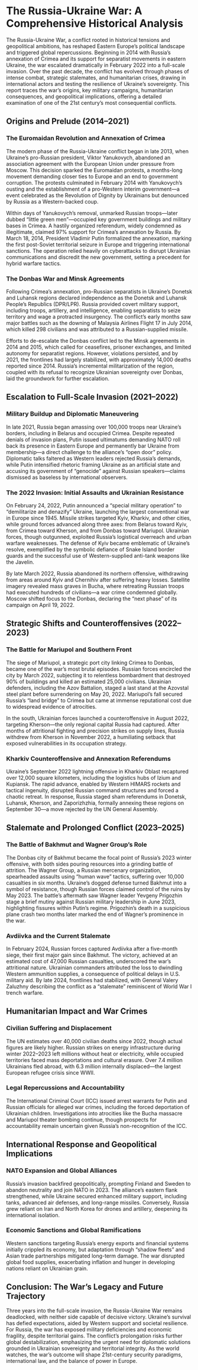 # The Russia-Ukraine War: A Comprehensive Historical Analysis

The Russia-Ukraine War, a conflict rooted in historical tensions and geopolitical ambitions, has
reshaped Eastern Europe’s political landscape and triggered global repercussions. Beginning in 2014
with Russia’s annexation of Crimea and its support for separatist movements in eastern Ukraine, the
war escalated dramatically in February 2022 into a full-scale invasion. Over the past decade, the
conflict has evolved through phases of intense combat, strategic stalemates, and humanitarian
crises, drawing in international actors and testing the resilience of Ukraine’s sovereignty. This
report traces the war’s origins, key military campaigns, humanitarian consequences, and geopolitical
implications, offering a detailed examination of one of the 21st century’s most consequential
conflicts.

## Origins and Prelude (2014–2021)

### The Euromaidan Revolution and Annexation of Crimea

The modern phase of the Russia-Ukraine conflict began in late 2013, when Ukraine’s pro-Russian
president, Viktor Yanukovych, abandoned an association agreement with the European Union under
pressure from Moscow. This decision sparked the Euromaidan protests, a months-long movement
demanding closer ties to Europe and an end to government corruption. The protests culminated in
February 2014 with Yanukovych’s ousting and the establishment of a pro-Western interim government—a
event celebrated as the Revolution of Dignity by Ukrainians but denounced by Russia as a
Western-backed coup.

Within days of Yanukovych’s removal, unmarked Russian troops—later dubbed “little green
men”—occupied key government buildings and military bases in Crimea. A hastily organized referendum,
widely condemned as illegitimate, claimed 97% support for Crimea’s annexation by Russia. By March
18, 2014, President Vladimir Putin formalized the annexation, marking the first post-Soviet
territorial seizure in Europe and triggering international sanctions. The operation relied heavily
on cyberattacks to disrupt Ukrainian communications and discredit the new government, setting a
precedent for hybrid warfare tactics.

### The Donbas War and Minsk Agreements

Following Crimea’s annexation, pro-Russian separatists in Ukraine’s Donetsk and Luhansk regions
declared independence as the Donetsk and Luhansk People’s Republics (DPR/LPR). Russia provided
covert military support, including troops, artillery, and intelligence, enabling separatists to
seize territory and wage a protracted insurgency. The conflict’s early months saw major battles such
as the downing of Malaysia Airlines Flight 17 in July 2014, which killed 298 civilians and was
attributed to a Russian-supplied missile.

Efforts to de-escalate the Donbas conflict led to the Minsk agreements in 2014 and 2015, which
called for ceasefires, prisoner exchanges, and limited autonomy for separatist regions. However,
violations persisted, and by 2021, the frontlines had largely stabilized, with approximately 14,000
deaths reported since 2014. Russia’s incremental militarization of the region, coupled with its
refusal to recognize Ukrainian sovereignty over Donbas, laid the groundwork for further escalation.

## Escalation to Full-Scale Invasion (2021–2022)

### Military Buildup and Diplomatic Maneuvering

In late 2021, Russia began amassing over 100,000 troops near Ukraine’s borders, including in Belarus
and occupied Crimea. Despite repeated denials of invasion plans, Putin issued ultimatums demanding
NATO roll back its presence in Eastern Europe and permanently bar Ukraine from membership—a direct
challenge to the alliance’s “open door” policy. Diplomatic talks faltered as Western leaders
rejected Russia’s demands, while Putin intensified rhetoric framing Ukraine as an artificial state
and accusing its government of “genocide” against Russian speakers—claims dismissed as baseless by
international observers.

### The 2022 Invasion: Initial Assaults and Ukrainian Resistance

On February 24, 2022, Putin announced a “special military operation” to “demilitarize and denazify”
Ukraine, launching the largest conventional war in Europe since 1945. Missile strikes targeted Kyiv,
Kharkiv, and other cities, while ground forces advanced along three axes: from Belarus toward Kyiv,
from Crimea toward Kherson, and from Donbas toward Mariupol. Ukrainian forces, though outgunned,
exploited Russia’s logistical overreach and urban warfare weaknesses. The defense of Kyiv became
emblematic of Ukraine’s resolve, exemplified by the symbolic defiance of Snake Island border guards
and the successful use of Western-supplied anti-tank weapons like the Javelin.

By late March 2022, Russia abandoned its northern offensive, withdrawing from areas around Kyiv and
Chernihiv after suffering heavy losses. Satellite imagery revealed mass graves in Bucha, where
retreating Russian troops had executed hundreds of civilians—a war crime condemned globally. Moscow
shifted focus to the Donbas, declaring the “next phase” of its campaign on April 19, 2022.

## Strategic Shifts and Counteroffensives (2022–2023)

### The Battle for Mariupol and Southern Front

The siege of Mariupol, a strategic port city linking Crimea to Donbas, became one of the war’s most
brutal episodes. Russian forces encircled the city by March 2022, subjecting it to relentless
bombardment that destroyed 90% of buildings and killed an estimated 25,000 civilians. Ukrainian
defenders, including the Azov Battalion, staged a last stand at the Azovstal steel plant before
surrendering on May 20, 2022. Mariupol’s fall secured Russia’s “land bridge” to Crimea but came at
immense reputational cost due to widespread evidence of atrocities.

In the south, Ukrainian forces launched a counteroffensive in August 2022, targeting Kherson—the
only regional capital Russia had captured. After months of attritional fighting and precision
strikes on supply lines, Russia withdrew from Kherson in November 2022, a humiliating setback that
exposed vulnerabilities in its occupation strategy.

### Kharkiv Counteroffensive and Annexation Referendums

Ukraine’s September 2022 lightning offensive in Kharkiv Oblast recaptured over 12,000 square
kilometers, including the logistics hubs of Izium and Kupiansk. The rapid advance, enabled by
Western HIMARS rockets and tactical ingenuity, disrupted Russian command structures and forced a
chaotic retreat. In response, Russia staged sham referendums in Donetsk, Luhansk, Kherson, and
Zaporizhzhia, formally annexing these regions on September 30—a move rejected by the UN General
Assembly.

## Stalemate and Prolonged Conflict (2023–2025)

### The Battle of Bakhmut and Wagner Group’s Role

The Donbas city of Bakhmut became the focal point of Russia’s 2023 winter offensive, with both sides
pouring resources into a grinding battle of attrition. The Wagner Group, a Russian mercenary
organization, spearheaded assaults using “human wave” tactics, suffering over 10,000 casualties in
six months. Ukraine’s dogged defense turned Bakhmut into a symbol of resistance, though Russian
forces claimed control of the ruins by May 2023. The battle’s aftermath saw Wagner leader Yevgeny
Prigozhin stage a brief mutiny against Russian military leadership in June 2023, highlighting
fissures within Putin’s regime. Prigozhin’s death in a suspicious plane crash two months later
marked the end of Wagner’s prominence in the war.

### Avdiivka and the Current Stalemate

In February 2024, Russian forces captured Avdiivka after a five-month siege, their first major gain
since Bakhmut. The victory, achieved at an estimated cost of 47,000 Russian casualties, underscored
the war’s attritional nature. Ukrainian commanders attributed the loss to dwindling Western
ammunition supplies, a consequence of political delays in U.S. military aid. By late 2024,
frontlines had stabilized, with General Valery Zaluzhny describing the conflict as a “stalemate”
reminiscent of World War I trench warfare.

## Humanitarian Impact and War Crimes

### Civilian Suffering and Displacement

The UN estimates over 40,000 civilian deaths since 2022, though actual figures are likely higher.
Russian strikes on energy infrastructure during winter 2022–2023 left millions without heat or
electricity, while occupied territories faced mass deportations and cultural erasure. Over 7.4
million Ukrainians fled abroad, with 6.3 million internally displaced—the largest European refugee
crisis since WWII.

### Legal Repercussions and Accountability

The International Criminal Court (ICC) issued arrest warrants for Putin and Russian officials for
alleged war crimes, including the forced deportation of Ukrainian children. Investigations into
atrocities like the Bucha massacre and Mariupol theater bombing continue, though prospects for
accountability remain uncertain given Russia’s non-recognition of the ICC.

## International Response and Geopolitical Implications

### NATO Expansion and Global Alliances

Russia’s invasion backfired geopolitically, prompting Finland and Sweden to abandon neutrality and
join NATO in 2023. The alliance’s eastern flank strengthened, while Ukraine secured enhanced
military support, including tanks, advanced air defenses, and long-range missiles. Conversely,
Russia grew reliant on Iran and North Korea for drones and artillery, deepening its international
isolation.

### Economic Sanctions and Global Ramifications

Western sanctions targeting Russia’s energy exports and financial systems initially crippled its
economy, but adaptation through “shadow fleets” and Asian trade partnerships mitigated long-term
damage. The war disrupted global food supplies, exacerbating inflation and hunger in developing
nations reliant on Ukrainian grain.

## Conclusion: The War’s Legacy and Future Trajectory

Three years into the full-scale invasion, the Russia-Ukraine War remains deadlocked, with neither
side capable of decisive victory. Ukraine’s survival has defied expectations, aided by Western
support and societal resilience. For Russia, the war has exposed military deficiencies and economic
fragility, despite territorial gains. The conflict’s prolongation risks further global
destabilization, emphasizing the urgent need for diplomatic solutions grounded in Ukrainian
sovereignty and territorial integrity. As the world watches, the war’s outcome will shape
21st-century security paradigms, international law, and the balance of power in Europe.

